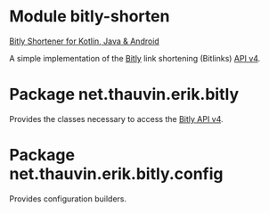 # Module bitly-shorten

[Bitly Shortener for Kotlin, Java & Android](https://github.com/ethauvin/bitly-shorten)

A simple implementation of the [Bitly](https://bit.ly/) link shortening (Bitlinks) [API v4](https://dev.bitly.com/api-reference).

# Package net.thauvin.erik.bitly

Provides the classes necessary to access the [Bitly API v4](https://dev.bitly.com/api-reference).

# Package net.thauvin.erik.bitly.config

Provides configuration builders.
